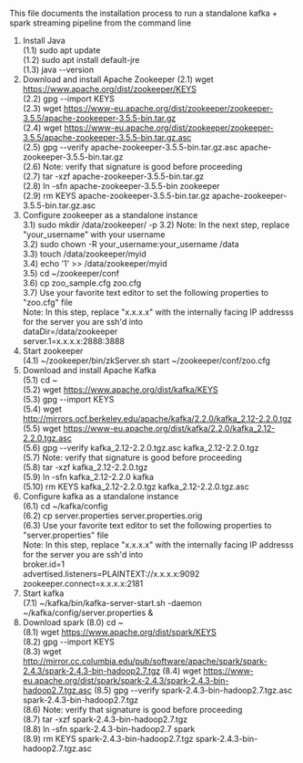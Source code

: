 This file documents the installation process to run a standalone kafka + spark streaming pipeline from the command line
1) Install Java  
(1.1) sudo apt update  
(1.2) sudo apt install default-jre  
(1.3) java --version  
2) Download and install Apache Zookeeper
(2.1) wget https://www.apache.org/dist/zookeeper/KEYS  
(2.2) gpg --import KEYS  
(2.3) wget https://www-eu.apache.org/dist/zookeeper/zookeeper-3.5.5/apache-zookeeper-3.5.5-bin.tar.gz  
(2.4) wget https://www-eu.apache.org/dist/zookeeper/zookeeper-3.5.5/apache-zookeeper-3.5.5-bin.tar.gz.asc  
(2.5) gpg --verify apache-zookeeper-3.5.5-bin.tar.gz.asc apache-zookeeper-3.5.5-bin.tar.gz  
(2.6) Note: verify that signature is good before proceeding  
(2.7) tar -xzf apache-zookeeper-3.5.5-bin.tar.gz  
(2.8) ln -sfn apache-zookeeper-3.5.5-bin zookeeper  
(2.9) rm KEYS apache-zookeeper-3.5.5-bin.tar.gz apache-zookeeper-3.5.5-bin.tar.gz.asc  
3) Configure zookeeper as a standalone instance  
3.1) sudo mkdir /data/zookeeper/ -p
3.2) Note: In the next step, replace "your_username" with your username    
3.2) sudo chown -R your_username:your_username /data  
3.3) touch /data/zookeeper/myid  
3.4) echo '1' >> /data/zookeeper/myid  
3.5) cd ~/zookeeper/conf   
3.6) cp zoo_sample.cfg zoo.cfg   
3.7) Use your favorite text editor to set the following properties to "zoo.cfg" file  
Note: In this step, replace "x.x.x.x" with the internally facing IP addresss for the server you are ssh'd into    
  dataDir=/data/zookeeper  
  server.1=x.x.x.x:2888:3888  
4) Start zookeeper  
(4.1) ~/zookeeper/bin/zkServer.sh start ~/zookeeper/conf/zoo.cfg
5) Download and install Apache Kafka  
(5.1) cd ~  
(5.2) wget https://www.apache.org/dist/kafka/KEYS   
(5.3) gpg --import KEYS  
(5.4) wget http://mirrors.ocf.berkeley.edu/apache/kafka/2.2.0/kafka_2.12-2.2.0.tgz  
(5.5) wget https://www-eu.apache.org/dist/kafka/2.2.0/kafka_2.12-2.2.0.tgz.asc  
(5.6) gpg --verify kafka_2.12-2.2.0.tgz.asc kafka_2.12-2.2.0.tgz  
(5.7) Note: verify that signature is good before proceeding  
(5.8) tar -xzf kafka_2.12-2.2.0.tgz  
(5.9) ln -sfn kafka_2.12-2.2.0 kafka  
(5.10) rm KEYS kafka_2.12-2.2.0.tgz kafka_2.12-2.2.0.tgz.asc  
6) Configure kafka as a standalone instance  
(6.1) cd ~/kafka/config  
(6.2) cp server.properties server.properties.orig   
(6.3) Use your favorite text editor to set the following properties to "server.properties" file  
Note: In this step, replace "x.x.x.x" with the internally facing IP addresss for the server you are ssh'd into    
  broker.id=1  
  advertised.listeners=PLAINTEXT://x.x.x.x:9092  
  zookeeper.connect=x.x.x.x:2181  
7) Start kafka  
(7.1) ~/kafka/bin/kafka-server-start.sh -daemon ~/kafka/config/server.properties &
8) Download spark
(8.0) cd ~   
(8.1) wget https://www.apache.org/dist/spark/KEYS  
(8.2) gpg --import KEYS  
(8.3) wget http://mirror.cc.columbia.edu/pub/software/apache/spark/spark-2.4.3/spark-2.4.3-bin-hadoop2.7.tgz 
(8.4) wget https://www-eu.apache.org/dist/spark/spark-2.4.3/spark-2.4.3-bin-hadoop2.7.tgz.asc 
(8.5) gpg --verify spark-2.4.3-bin-hadoop2.7.tgz.asc spark-2.4.3-bin-hadoop2.7.tgz    
(8.6) Note: verify that signature is good before proceeding  
(8.7) tar -xzf spark-2.4.3-bin-hadoop2.7.tgz  
(8.8) ln -sfn spark-2.4.3-bin-hadoop2.7 spark  
(8.9) rm KEYS spark-2.4.3-bin-hadoop2.7.tgz spark-2.4.3-bin-hadoop2.7.tgz.asc  
